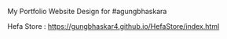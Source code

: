 My Portfolio Website Design
for #agungbhaskara

Hefa Store : https://gungbhaskar4.github.io/HefaStore/index.html
